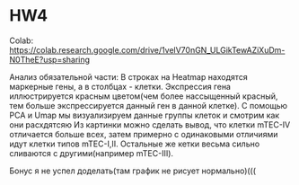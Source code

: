 # HW4
Colab: https://colab.research.google.com/drive/1velV70nGN_ULGikTewAZiXuDm-N0TheE?usp=sharing

Анализ обязательной части:
  В строках на Heatmap находятся маркерные гены, а в столбцах - клетки. Экспрессия гена иллюстрируется красным цветом(чем более нассыщенный красный, тем больше экспрессируется данный ген в данной клетке). С помощью PCA и Umap мы визуализируем данные группы клеток и смотрим как они расхдятсяю
  Из картинки можно сделать вывод, что клетки mTEC-IV отличается больше всех, затем примерно с одинаковыми отличиями идут клетки типов mTEC-I,II. Остальные же кетки весьма сильно сливаются с другими(например mTEC-III).
  
Бонус я не успел доделать(там график не рисует нормально)(((
